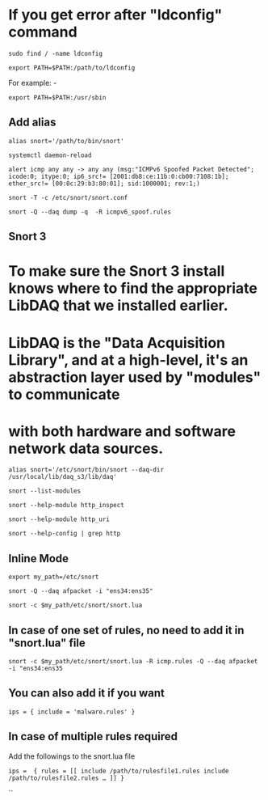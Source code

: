 # If you get error after "ldconfig" command

`
sudo find / -name ldconfig
`

`
export PATH=$PATH:/path/to/ldconfig
`


For example: -

`
export PATH=$PATH:/usr/sbin
`

## Add alias

`
alias snort='/path/to/bin/snort'
`


`
systemctl daemon-reload
`


`
alert icmp any any -> any any (msg:"ICMPv6 Spoofed Packet Detected"; icode:0; itype:0; ip6_src!= [2001:db8:ce:11b:0:cb00:7108:1b]; ether_src!= [00:0c:29:b3:80:01]; sid:1000001; rev:1;)
`


`
snort -T -c /etc/snort/snort.conf
`


`
snort -Q --daq dump -q  -R icmpv6_spoof.rules
`


## Snort 3


# To make sure the Snort 3 install knows where to find the appropriate LibDAQ that we installed earlier.

# LibDAQ is the "Data Acquisition Library", and at a high-level, it's an abstraction layer used by "modules" to communicate

# with both hardware and software network data sources.


`
alias snort='/etc/snort/bin/snort --daq-dir /usr/local/lib/daq_s3/lib/daq'
`



`snort --list-modules
`


`snort --help-module http_inspect 
`


`snort --help-module http_uri
`


`snort --help-config | grep http
`



## Inline Mode


`
export my_path=/etc/snort
`

`
snort -Q --daq afpacket -i "ens34:ens35"
`


`
snort -c $my_path/etc/snort/snort.lua
`


## In case of one set of rules, no need to add it in "snort.lua" file

`
snort -c $my_path/etc/snort/snort.lua -R icmp.rules -Q --daq afpacket -i "ens34:ens35
`
## You can also add it if you want

`
ips = { include = 'malware.rules' }
`


## In case of multiple rules required

Add the followings to the snort.lua file

`
ips = 
{
    rules = [[
        include /path/to/rulesfile1.rules
        include /path/to/rulesfile2.rules
        …
    ]]
}
`

``
